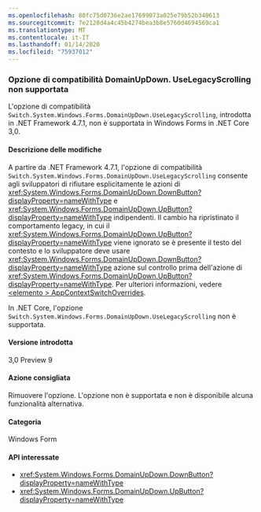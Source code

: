 ```yaml
---
ms.openlocfilehash: 80fc75d0736e2ae17699073a025e79b52b340613
ms.sourcegitcommit: 7e2128d4a4c45b4274bea3b8e5760d4694569ca1
ms.translationtype: MT
ms.contentlocale: it-IT
ms.lasthandoff: 01/14/2020
ms.locfileid: "75937012"
---
```

### <a name="domainupdownuselegacyscrolling-compatibility-switch-not-supported"></a>Opzione di compatibilità DomainUpDown. UseLegacyScrolling non supportata

L'opzione di compatibilità `Switch.System.Windows.Forms.DomainUpDown.UseLegacyScrolling`, introdotta in .NET Framework 4.7.1, non è supportata in Windows Forms in .NET Core 3,0.

#### <a name="change-description"></a>Descrizione delle modifiche

A partire da .NET Framework 4.7.1, l'opzione di compatibilità `Switch.System.Windows.Forms.DomainUpDown.UseLegacyScrolling` consente agli sviluppatori di rifiutare esplicitamente le azioni di <xref:System.Windows.Forms.DomainUpDown.DownButton?displayProperty=nameWithType> e <xref:System.Windows.Forms.DomainUpDown.UpButton?displayProperty=nameWithType> indipendenti. Il cambio ha ripristinato il comportamento legacy, in cui il <xref:System.Windows.Forms.DomainUpDown.UpButton?displayProperty=nameWithType> viene ignorato se è presente il testo del contesto e lo sviluppatore deve usare <xref:System.Windows.Forms.DomainUpDown.DownButton?displayProperty=nameWithType> azione sul controllo prima dell'azione di <xref:System.Windows.Forms.DomainUpDown.UpButton?displayProperty=nameWithType>. Per ulteriori informazioni, vedere [\<elemento > AppContextSwitchOverrides](~/docs/framework/configure-apps/file-schema/runtime/appcontextswitchoverrides-element.md).

In .NET Core, l'opzione `Switch.System.Windows.Forms.DomainUpDown.UseLegacyScrolling` non è supportata.

#### <a name="version-introduced"></a>Versione introdotta

3,0 Preview 9

#### <a name="recommended-action"></a>Azione consigliata

Rimuovere l'opzione. L'opzione non è supportata e non è disponibile alcuna funzionalità alternativa.

#### <a name="category"></a>Categoria

Windows Form

#### <a name="affected-apis"></a>API interessate

- <xref:System.Windows.Forms.DomainUpDown.DownButton?displayProperty=nameWithType>
- <xref:System.Windows.Forms.DomainUpDown.UpButton?displayProperty=nameWithType>

<!-- 

### Affected APIs

- `M:System.Windows.Forms.DomainUpDown.DownButton`
- `M:System.Windows.Forms.DomainUpDown.UpButton`

-->
